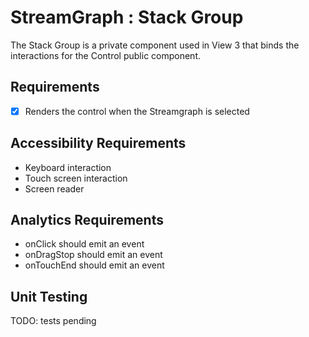 # StreamGraph : Stack Group

The Stack Group is a private component used in View 3 that binds the interactions for the Control public component.

## Requirements

* [X] Renders the control when the Streamgraph is selected

## Accessibility Requirements

* Keyboard interaction
* Touch screen interaction
* Screen reader

## Analytics Requirements

* onClick should emit an event
* onDragStop should emit an event
* onTouchEnd should emit an event

## Unit Testing

TODO: tests pending 
